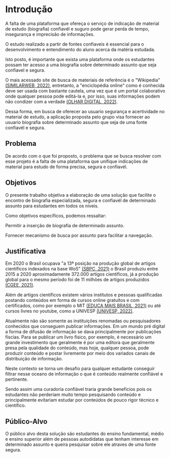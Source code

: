 # Introdução

A falta de uma plataforma que ofereça o serviço de indicação de material de estudo (biografia) confiavél e suguro pode gerar perda de tempo, insegurança e imprecisão de informações.

O estudo realizado a partir de fontes confiaveis é essencial para o desenvolvimento e entendimento do aluno acerca da matéria estudada.

Isto posto, é importante que exista uma plataforma onde os estudantes possam ter acesso a uma biografia sobre determinado assunto que seja confiavel e segura.

O mais acessado site de busca de materiais de referência é o "Wikipedia" [(SIMILARWEB, 2022)](https://www.similarweb.com/pt/top-websites/), entretanto, a "enciclopédia online" como é conhecida deve ser usada com bastante cautela, uma vez que é um portal colaborativo onde qualquer pessoa pode editá-la e, por isso, suas informações podem não condizer com a verdade [(OLHAR DIGITAL, 2022)](https://olhardigital.com.br/2021/07/20/internet-e-redes-sociais/cofundador-da-wikipedia-diz-que-o-site-nao-e-confiavel/).

Dessa forma, em busca de oferecer ao usuario segurança e acertividade no material de estudo, a aplicação proposta pelo grupo visa fornecer ao usuario biografia sobre determinado assunto que seja de uma fonte confiavél e segura.

## Problema
De acordo com o que foi proposto, o problema que se busca resolver com esse projeto é a falta de uma plataforma que unifique indicações de material para estudo de forma precisa, segura e confiavél. 


## Objetivos

O presente trabalho objetiva a elaboração de uma solução que facilite o encontro de biografia especializada, segura e confiavél de determinado assunto para estudantes em todos os niveis.

Como objetivos específicos, podemos ressaltar:

Permitir a inserção de biografia de determinado assunto.

Fornecer mecanismo de busca por assunto para facilitar a navegação.
 
## Justificativa

Em 2020 o Brasil ocupava "a 13ª posição na produção global de artigos científicos indexados na base WoS" [(SBPC, 2021)](http://portal.sbpcnet.org.br/noticias/producao-brasileira-de-artigos-cresce-32-em-2020-em-relacao-a-2015/) o Brasil produziu entre 2015 a 2020 aproximadamente 372.000 artigos científicos, já a produção global para o mesmo período foi de 11 milhões de artigos produzidos [(CGEE, 2021)](https://www.cgee.org.br/documents/10195/734063/CGEE_Pan_Cie_Bra_2015-20.pdf).

Além de artigos científicos existem vários institutos e pessoas qualificadas postando conteúdos em forma de cursos online gratuítos e com certificados, como por exemplo o MIT [(EDUCA MAIS BRASIL, 2021)](https://www.educamaisbrasil.com.br/educacao/noticias/mit-disponibiliza-cursos-online-gratuitos-com-certificado) ou até cursos livres no youtube, como a UNIVESP [(UNIVESP, 2022)](https://www.youtube.com/user/univesptv).

Atualmente não são somente as instituições renomadas ou pesquisadores conhecidos que conseguem publicar informações. Em um mundo pré digital a forma de difusão de informação se dava principalmente por publicações físcias. Para se publicar um livro físico, por exemplo, é necessário um grande investimento que geralmente é por uma  editora que geralmente presa pela qualidade do conteúdo, mas hoje, qualquer pessoa, pode produzir conteúdo e postar livremente por meio dos variados canais de distribuição de informação. 

Neste contexto se torna um desafio para qualquer estudante conseguir filtrar nesse oceano de informação o que é conteúdo realmente confiável e pertinente.

Sendo assim uma curadoria confiável traria grande beneficios pois os estudantes não perderiam muito tempo pesquisando conteúdo e principalmente evitariam estudar por conteúdos de pouco rigor técnico e científico.

## Público-Alvo

O público alvo desta solução são estudantes do ensino fundamental, médio e ensino superior além de pessoas autodidatas que tenham interesse em determinado assunto e queira pesquisar sobre ele atraves de uma fonte segura.

